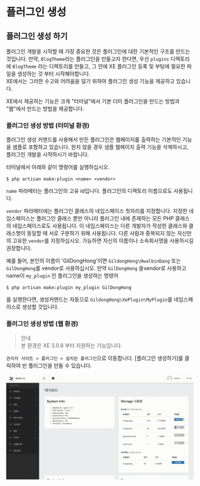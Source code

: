 # 플러그인 생성

## 플러그인 생성 하기

플러그인 개발을 시작할 때 가장 중요한 것은 플러그인에 대한 기본적인 구조를 만드는 것입니다.
만약, `BlogTheme`라는 플러그인을 만들고자 한다면, 우선 `plugins` 디렉토리에 `BlogTheme` 라는 디렉토리를 만들고, 그 안에 XE 플러그인 등록 및 부팅에 필요한 파일을 생성하는 것 부터 시작해야합니다.<br>
XE에서는 그러한 수고와 어려움을 덜기 위하여 플러그인 생성 기능을 제공하고 있습니다.

XE에서 제공하는 기능은 크게 "터미널"에서 기본 더미 플러그인을 만드는 방법과 "웹"에서 만드는 방법을 제공합니다.


### 플러그인 생성 방법 (터미널 환경)

플러그인 생성 커맨드를 사용해서 만든 플러그인은 웹페이지를 출력하는 기본적인 기능을 샘플로 포함하고 있습니다. 원치 않을 경우 샘플 웹페이지 출력 기능을 삭제하시고, 플러그인 개발을 시작하시기 바랍니다.

터미널에서 아래와 같이 명령어를 실행하십시오.

```
$ php artisan make:plugin <name> <vendor>
```

`name` 파라메터는 플러그인의 고유 id입니다. 플러그인의 디렉토리 이름으로도 사용됩니다.

`vendor` 파라메터에는 플러그인 클래스의 네임스페이스 첫자리를 지정합니다. 지정한 네임스페이스는 플러그인 클래스 뿐만 아니라 플러그인 내에 존재하는 모든 PHP 클래스의 네임스페이스로도 사용됩니다. 이 네임스페이스는 다른 개발자가 작성한 클래스와 클래스명이 동일할 때 서로 구분하기 위해 사용됩니다. 다른 사람과 중복되지 않는 자신만의 고유한 `vendor`를 지정하십시오. 가능하면 자신의 이름이나 소속회사명을 사용하시길 권장합니다.

예를 들어, 본인의 이름이 'GilDongHong'이면 `GildongHong\HwalbinDang` 또는 `GilDongHong`를 vendor로 사용하십시오. 만약 `GilDongHong` 을vendor로 사용하고 name이 `my_plugin` 인 플러그인을 생성하는 명령어

```
$ php artisan make:plugin my_plugin GilDongHong
```

를 실행한다면, 생성커맨드는 자동으로 `GildongHong\XePlugin\MyPlugin`를 네임스페이스로 생성할 것입니다. 

### 플러그인 생성 방법 (웹 환경)
<blockquote class="caution">
    <p>안내<br>
        본 환경은 XE 3.0.8 부터 지원하는 기능입니다.</p>
</blockquote>

`관리자 사이트 > 플러그인 > 설치된 플러그인`으로 이동합니다.
[플러그인 생성하기]를 클릭하여 빈 플러그인을 만들 수 있습니다.

![플러그인생성](../.vuepress/assets/make_plugins.gif)

